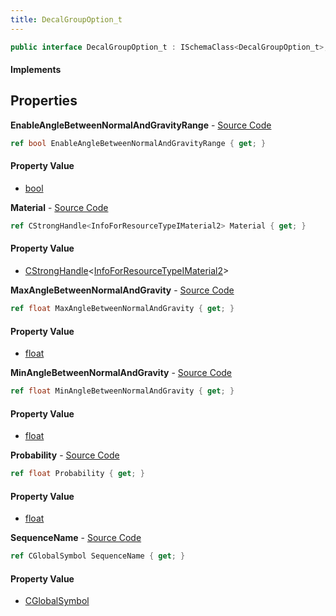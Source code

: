 ```yaml
---
title: DecalGroupOption_t
---
```


```csharp
public interface DecalGroupOption_t : ISchemaClass<DecalGroupOption_t>, ISchemaField, ISchemaClass, INativeHandle
```

#### Implements

## Properties

**EnableAngleBetweenNormalAndGravityRange** - [Source Code](https://github.com/swiftly-solution/swiftlys2/blob/master/managed/src/SwiftlyS2.Generated/Schemas/Interfaces/DecalGroupOption_t.cs#L22)

```csharp
ref bool EnableAngleBetweenNormalAndGravityRange { get; }
```

#### Property Value

- [bool](https://learn.microsoft.com/dotnet/api/system.boolean)

**Material** - [Source Code](https://github.com/swiftly-solution/swiftlys2/blob/master/managed/src/SwiftlyS2.Generated/Schemas/Interfaces/DecalGroupOption_t.cs#L16)

```csharp
ref CStrongHandle<InfoForResourceTypeIMaterial2> Material { get; }
```

#### Property Value

- [CStrongHandle](/docs/api/shared/natives/cstronghandle-1)<[InfoForResourceTypeIMaterial2](/docs/api/shared/schemadefinitions/infoforresourcetypeimaterial2)>

**MaxAngleBetweenNormalAndGravity** - [Source Code](https://github.com/swiftly-solution/swiftlys2/blob/master/managed/src/SwiftlyS2.Generated/Schemas/Interfaces/DecalGroupOption_t.cs#L26)

```csharp
ref float MaxAngleBetweenNormalAndGravity { get; }
```

#### Property Value

- [float](https://learn.microsoft.com/dotnet/api/system.single)

**MinAngleBetweenNormalAndGravity** - [Source Code](https://github.com/swiftly-solution/swiftlys2/blob/master/managed/src/SwiftlyS2.Generated/Schemas/Interfaces/DecalGroupOption_t.cs#L24)

```csharp
ref float MinAngleBetweenNormalAndGravity { get; }
```

#### Property Value

- [float](https://learn.microsoft.com/dotnet/api/system.single)

**Probability** - [Source Code](https://github.com/swiftly-solution/swiftlys2/blob/master/managed/src/SwiftlyS2.Generated/Schemas/Interfaces/DecalGroupOption_t.cs#L20)

```csharp
ref float Probability { get; }
```

#### Property Value

- [float](https://learn.microsoft.com/dotnet/api/system.single)

**SequenceName** - [Source Code](https://github.com/swiftly-solution/swiftlys2/blob/master/managed/src/SwiftlyS2.Generated/Schemas/Interfaces/DecalGroupOption_t.cs#L18)

```csharp
ref CGlobalSymbol SequenceName { get; }
```

#### Property Value

- [CGlobalSymbol](/docs/api/shared/natives/cglobalsymbol)

